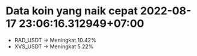 # Data koin yang naik cepat 2022-08-17 23:06:16.312949+07:00

* RAD_USDT -> Meningkat 10.42%
* XVS_USDT -> Meningkat 5.22%
